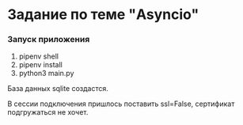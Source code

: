 # Задание по теме "Asyncio"


### Запуск приложения

1. pipenv shell
2. pipenv install
3. python3 main.py


База данных sqlite создастся.

В сессии подключения пришлось поставить ssl=False, сертификат подгружаться не хочет.